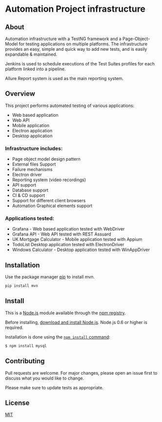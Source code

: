 # Automation Project infrastructure 


## About

Automation infrastructure with a TestNG framework and a Page-Object-Model for testing applications on multiple platforms. The infrastructure provides an easy, simple and quick way to add new tests, and is easily expandable & maintained.

Jenkins is used to schedule executions of the Test Suites profiles for each platform  linked into a pipeline.

Allure Report system is used as the main reporting system.


## Overview

This project performs automated testing of various applications:
* Web based application
* Web API
* Mobile application
* Electron application
* Desktop application

### Infrastructure includes:

* Page object model design pattern
* External files Support
* Failure mechanisms
* Electron driver
* Reporting system (video recordings)
* API support
* Database support
* CI & CD support
* Support for different client browsers
* Automation Graphical elements support

### Applications tested:

* Grafana - Web based application tested with WebDriver
* Grafana API - Web API tested with REST Assuard
* UK Mortgage Calculator - Mobile application tested with Appium
* TodoList Desktop application tested with ElectronDriver
* Windows Calculator - Desktop application tested with WinAppDriver
## Installation

Use the package manager [pip](https://pip.pypa.io/en/stable/) to install mvn.

```bash
pip install mvn
```
## Install

This is a [Node.js](https://nodejs.org/en/) module available through the
[npm registry](https://www.npmjs.com/).

Before installing, [download and install Node.js](https://nodejs.org/en/download/).
Node.js 0.6 or higher is required.

Installation is done using the
[`npm install` command](https://docs.npmjs.com/getting-started/installing-npm-packages-locally):

```sh
$ npm install mysql
```
## Contributing
Pull requests are welcome. For major changes, please open an issue first to discuss what you would like to change.

Please make sure to update tests as appropriate.

## License
[MIT](https://choosealicense.com/licenses/mit/)
